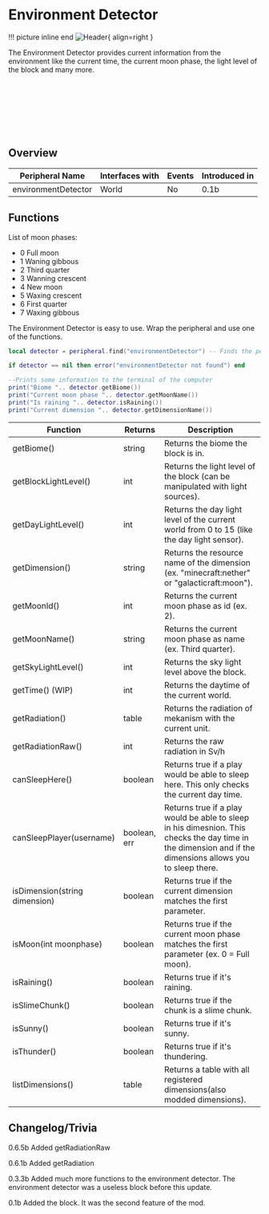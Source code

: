 # Environment Detector

!!! picture inline end
    ![Header](https://intelligence-modding.de/wp-content/uploads/2021/04/Environment-Detector.png){ align=right }

The Environment Detector provides current information from the environment like the current time, the current moon phase,
the light level of the block and many more.

<br><br><br><br><br><br>

## Overview

| Peripheral Name     | Interfaces with | Events | Introduced in |
| ------------------- | --------------- | ------ | ------------- |
| environmentDetector | World           | No     | 0.1b          |

## Functions

List of moon phases:

-   0 Full moon
-   1 Waning gibbous
-   2 Third quarter
-   3 Wanning crescent
-   4 New moon
-   5 Waxing crescent
-   6 First quarter
-   7 Waxing gibbous

The Environment Detector is easy to use. Wrap the peripheral and use one of the functions.

```lua
local detector = peripheral.find("environmentDetector") -- Finds the peripheral if one is connected

if detector == nil then error("environmentDetector not found") end

--Prints some information to the terminal of the computer
print("Biome ".. detector.getBiome())
print("Current moon phase ".. detector.getMoonName())
print("Is raining ".. detector.isRaining())
print("Current dimension ".. detector.getDimensionName())

```

| Function                      | Returns | Description                                                                                |
| ----------------------------- | ------- | ------------------------------------------------------------------------------------------ |
| getBiome()                    | string  | Returns the biome the block is in.                                                         |
| getBlockLightLevel()          | int     | Returns the light level of the block (can be manipulated with light sources).              |
| getDayLightLevel()            | int     | Returns the day light level of the current world from 0 to 15 (like the day light sensor). |
| getDimension()                | string  | Returns the resource name of the dimension (ex. "minecraft:nether" or "galacticraft:moon").|
| getMoonId()                   | int     | Returns the current moon phase as id (ex. 2).                                              |
| getMoonName()                 | string  | Returns the current moon phase as name (ex. Third quarter).                                |
| getSkyLightLevel()            | int     | Returns the sky light level above the block.                                               |
| getTime() (WIP)               | int     | Returns the daytime of the current world.                                                  |
| getRadiation()                | table   | Returns the radiation of mekanism with the current unit.                                   |
| getRadiationRaw()             | int     | Returns the raw radiation in Sv/h                                                          |
| canSleepHere()                | boolean | Returns true if a play would be able to sleep here. This only checks the current day time. |
| canSleepPlayer(username)      | boolean, err | Returns true if a play would be able to sleep in his dimesnion. This checks the day time in the dimension and if the dimensions allows you to sleep there. |
| isDimension(string dimension) | boolean | Returns true if the current dimension matches the first parameter.                         |
| isMoon(int moonphase)         | boolean | Returns true if the current moon phase matches the first parameter (ex. 0 = Full moon).    |
| isRaining()                   | boolean | Returns true if it's raining.                                                              |
| isSlimeChunk()                | boolean | Returns true if the chunk is a slime chunk.                                                |
| isSunny()                     | boolean | Returns true if it's sunny.                                                                |
| isThunder()                   | boolean | Returns true if it's thundering.                                                           |
| listDimensions()              | table   | Returns a table with all registered dimensions(also modded dimensions).                    |

## Changelog/Trivia

0.6.5b
Added getRadiationRaw

0.6.1b
Added getRadiation

0.3.3b
Added much more functions to the environment detector. The environment detector was a useless block before this update.

0.1b
Added the block. It was the second feature of the mod.
